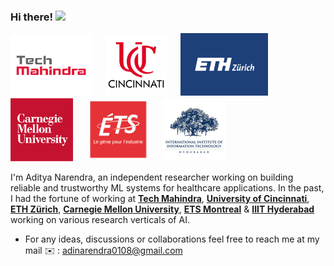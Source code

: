 ### Hi there! <img src="https://raw.githubusercontent.com/MartinHeinz/MartinHeinz/master/wave.gif" width="25">


<p float="center">
  <img src="https://github.com/AdiNarendra98/AdiNarendra98/blob/main/ss/TechM.webp"  width="130"/>
  &emsp;
  <img src="https://github.com/AdiNarendra98/AdiNarendra98/blob/main/ss/UC.png"  height="98"/>
  &emsp;
  <img src="https://github.com/AdiNarendra98/AdiNarendra98/blob/main/ss/eth1.png"  width="140" height="100"/>
  &emsp;
  <img src="https://github.com/AdiNarendra98/AdiNarendra98/blob/main/ss/cmu%20logo.jpg"  width="100"/>
  &emsp;
  <img src="https://github.com/AdiNarendra98/AdiNarendra98/blob/main/ss/ets.png"  width="100"/>
  &emsp;
  <img src="https://github.com/AdiNarendra98/AdiNarendra98/blob/main/ss/iiithyd.png"  width="100"/>
  &emsp;
</p>



I'm Aditya Narendra, an independent researcher working on building reliable and trustworthy ML systems for healthcare applications. In the past, I had the fortune of working at  [**Tech Mahindra**](http://www.coeaibbsr.in), [**University of Cincinnati**](https://www.uc.edu), [**ETH Zürich**](https://ethz.ch/en.html), [**Carnegie Mellon University**](https://www.cmu.edu), [**ETS Montreal**](https://www.etsmtl.ca/en/home) & [**IIIT Hyderabad**](https://www.iiit.ac.in) working on various research verticals of AI.
     
- For any ideas, discussions or collaborations feel free to reach me at my mail ✉️ : adinarendra0108@gmail.com

  













